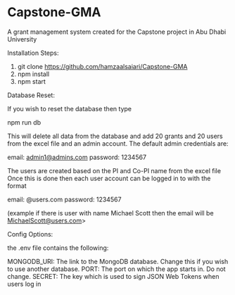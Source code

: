# Capstone-GMA
A grant management system created for the Capstone project in Abu Dhabi University

Installation Steps:

1) git clone https://github.com/hamzaalsaiari/Capstone-GMA
2) npm install
3) npm start


Database Reset: 

If you wish to reset the database then type

npm run db

This will delete all data from the database and add 20 grants and 20 users from the excel file and an admin account.
The default admin credentials are:

email: admin1@admins.com
password: 1234567

The users are created based on the PI and Co-PI name from the excel file
Once this is done then each user account can be logged in to with the format

email: <FirstnameLastname>@users.com
password: 1234567
  
(example if there is user with name Michael Scott then the email will be MichaelScott@users.com>

Config Options:

the .env file contains the following:

MONGODB_URI: The link to the MongoDB database. Change this if you wish to use another database. 
PORT: The port on which the app starts in. Do not change. 
SECRET: The key which is used to sign JSON Web Tokens when users log in

